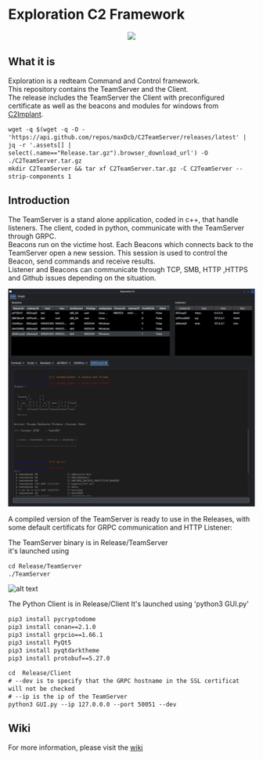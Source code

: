 # Exploration C2 Framework

<p align="center">
<img src="https://github.com/maxDcb/C2TeamServer/blob/master/images/Exploration1.png?raw=true" />
</p>

## What it is

Exploration is a redteam Command and Control framework.  
This repository contains the TeamServer and the Client.  
The release includes the TeamServer the Client with preconfigured certificate as well as the beacons and modules for windows from [C2Implant](https://github.com/maxDcb/C2Implant).

```
wget -q $(wget -q -O - 'https://api.github.com/repos/maxDcb/C2TeamServer/releases/latest' | jq -r '.assets[] | select(.name=="Release.tar.gz").browser_download_url') -O ./C2TeamServer.tar.gz
mkdir C2TeamServer && tar xf C2TeamServer.tar.gz -C C2TeamServer --strip-components 1
```

## Introduction

The TeamServer is a stand alone application, coded in c++, that handle listeners. The client, coded in python, communicate with the TeamServer through GRPC.  
Beacons run on the victime host. Each Beacons which connects back to the TeamServer open a new session. This session is used to control the Beacon, send commands and receive results.  
Listener and Beacons can communicate through TCP, SMB, HTTP ,HTTPS and Github issues depending on the situation.

![alt text](https://github.com/maxDcb/C2TeamServer/blob/master/images/ListenersAndSessions.png?raw=true)

A compiled version of the TeamServer is ready to use in the Releases, with some default certificats for GRPC communication and HTTP Listener:

The TeamServer binary is in Release/TeamServer  
it's launched using 

```
cd Release/TeamServer  
./TeamServer
```

![alt text](https://github.com/maxDcb/C2TeamServer/blob/master/images/TeamServerLaunch.png?raw=true)

The Python Client is in Release/Client 
It's launched using 'python3 GUI.py'  

```
pip3 install pycryptodome
pip3 install conan==2.1.0
pip3 install grpcio==1.66.1
pip3 install PyQt5
pip3 install pyqtdarktheme
pip3 install protobuf==5.27.0
```

```
cd  Release/Client 
# --dev is to specify that the GRPC hostname in the SSL certificat will not be checked
# --ip is the ip of the TeamServer
python3 GUI.py --ip 127.0.0.0 --port 50051 --dev
```

## Wiki

For more information, please visit the [wiki](https://github.com/maxDcb/C2TeamServer/wiki)
